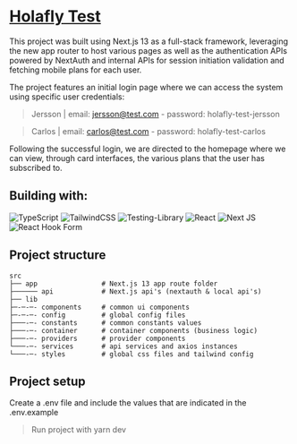 # [Holafly Test](https://holafly-test.vercel.app/)

This project was built using Next.js 13 as a full-stack framework, leveraging the new app router to host various pages as well as the authentication APIs powered by NextAuth and internal APIs for session initiation validation and fetching mobile plans for each user.

The project features an initial login page where we can access the system using specific user credentials:

> Jersson | email: jersson@test.com - password: holafly-test-jersson

> Carlos | email: carlos@test.com - password: holafly-test-carlos

Following the successful login, we are directed to the homepage where we can view, through card interfaces, the various plans that the user has subscribed to.

## Building with:

![TypeScript](https://img.shields.io/badge/typescript-%23007ACC.svg?style=for-the-badge&logo=typescript&logoColor=white)
![TailwindCSS](https://img.shields.io/badge/tailwindcss-%2338B2AC.svg?style=for-the-badge&logo=tailwind-css&logoColor=white)
![Testing-Library](https://img.shields.io/badge/-TestingLibrary-%23E33332?style=for-the-badge&logo=testing-library&logoColor=white)
![React](https://img.shields.io/badge/react-%2320232a.svg?style=for-the-badge&logo=react&logoColor=%2361DAFB)
![Next JS](https://img.shields.io/badge/Next-black?style=for-the-badge&logo=next.js&logoColor=**white**)
![React Hook Form](https://img.shields.io/badge/React%20Hook%20Form-%23EC5990.svg?style=for-the-badge&logo=reacthookform&logoColor=white)

## Project structure

    src
    ├── app                # Next.js 13 app route folder
    ├────── api            # Next.js api's (nextauth & local api's)
    ├── lib                
    ├─-─-─- components     # common ui components
    ├─-─-─- config         # global config files
    ├───-─- constants      # common constants values
    ├───-─- container      # container components (business logic)
    ├───-─- providers      # provider components
    └───-─- services       # api services and axios instances
    └───-─- styles         # global css files and tailwind config
## Project setup

Create a .env file and include the values that are indicated in the .env.example

> Run project with yarn dev


